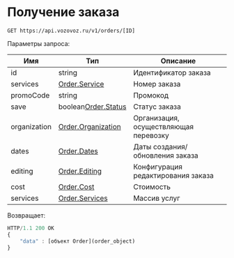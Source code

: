 # Получение заказа

`GET https://api.vozovoz.ru/v1/orders/[ID]`

Параметры запроса:

Имя | Тип | Описание
--- | --- | ---
id | string | Идентификатор заказа
services | [Order.Service](orders_object#service) | Номер заказа
promoCode | string | Промокод
save | boolean[Order.Status](#status) | Статус заказа
organization | [Order.Organization](#organization) | Организация, осуществляющая перевозку
dates | [Order.Dates](#dates) | Даты создания/обновления заказа
editing | [Order.Editing](#editing) | Конфигурация редактирования заказа
cost | [Order.Cost](#cost) | Стоимость
services | [Order.Services](#services) | Массив услуг

Возвращает:

```js
HTTP/1.1 200 OK
{
    "data" : [объект Order](order_object)
}
```